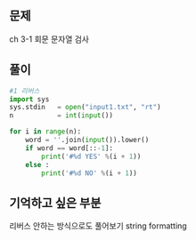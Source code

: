## 문제  
ch 3-1
회문 문자열 검사

## 풀이
```python
#1 리버스 
import sys
sys.stdin   = open("input1.txt", "rt")
n           = int(input())

for i in range(n): 
    word = ''.join(input()).lower()
    if word == word[::-1]:
        print('#%d YES' %(i + 1))
    else :
        print('#%d NO' %(i + 1))
```

## 기억하고 싶은 부분
리버스 안하는 방식으로도 풀어보기 
string formatting